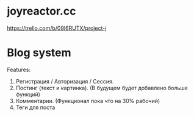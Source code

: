 # joyreactor.cc
https://trello.com/b/09I6RUTX/project-j

# Blog system

Features:
1. Регистрация / Авторизация / Сессия.
2. Постинг (текст и картинка). (В будущем будет добавлено больше функций)
3. Комментарии. (Функционал пока что на 30% рабочий)
4. Теги для поста

